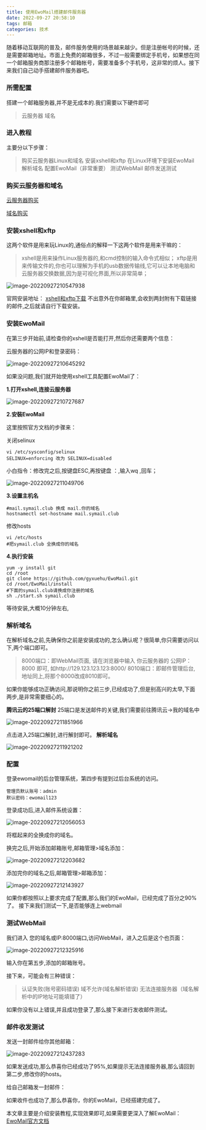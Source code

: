 ```yaml
---
title: 使用EwoMail搭建邮件服务器
date: 2022-09-27 20:58:10
tags: 邮箱
categories: 技术
---
```


随着移动互联网的普及，邮件服务使用的场景越来越少。但是注册帐号的时候，还是需要邮箱地址。市面上免费的邮箱很多，不过一般需要绑定手机号，如果想在同一个邮箱服务商那注册多个邮箱帐号，需要准备多个手机号，这非常的烦人。接下来我们自己动手搭建邮件服务器吧。

<!--more-->

### 所需配置

搭建一个邮箱服务器,并不是无成本的.我们需要以下硬件即可

> 云服务器
>  域名

### 进入教程

主要分以下步骤：

> 购买云服务器Linux和域名
> 安装xshell和xftp
> 在Linux环境下安装EwoMail
> 解析域名
> 配置EwoMail（非常重要）
> 测试WebMail
> 邮件发送测试

### 购买云服务器和域名

 [云服务器购买](https://cloud.tencent.com/act/campus?fromSource=gwzcw.1129405.1129405.1129405)

 [域名购买](https://buy.cloud.tencent.com/domain?from=console)

### 安装xshell和xftp

这两个软件是用来玩Linux的,通俗点的解释一下这两个软件是用来干嘛的：

> xshell是用来操作Linux服务器的,和cmd控制的输入命令式相似；
> xftp是用来传输文件的,你也可以理解为手机的usb数据传输线,它可以让本地电脑和云服务器交换数据,因为是可视化界面,所以非常简单；

![image-20220927210547938](使用EwoMail搭建邮件服务器/image-20220927210547938.png)

官网安装地址： [xshell和xftp下载](https://www.netsarang.com/zh/free-for-home-school/)
不出意外在你邮箱里,会收到两封附有下载链接的邮件,之后就请自行下载安装。

### 安装EwoMail

在第三步开始前,请检查你的xshell是否能打开,然后你还需要两个信息：

云服务器的公网IP和登录密码：

![image-20220927210645292](使用EwoMail搭建邮件服务器/image-20220927210645292.png)

如果没问题,我们就开始使用xshell工具配置EwoMail了：

**1.打开xshell,连接云服务器**

![image-20220927210727687](使用EwoMail搭建邮件服务器/image-20220927210727687.png)

**2.安裝EwoMail**

这里按照官方文档的步骤来：

关闭selinux

```
vi /etc/sysconfig/selinux
SELINUX=enforcing 改为 SELINUX=disabled 
```

小白指令：修改完之后,按键盘ESC,再按键盘 ：,输入wq ,回车；

![image-20220927211049706](使用EwoMail搭建邮件服务器/image-20220927211049706.png)

**3.设置主机名**

```
#mail.symail.club 换成 mail.你的域名 
hostnamectl set-hostname mail.symail.club
```

  修改hosts

```
vi /etc/hosts
#把symail.club 全换成你的域名
```

**4.执行安装**

```
yum -y install git
cd /root
git clone https://github.com/gyxuehu/EwoMail.git
cd /root/EwoMail/install
#下面的symail.club请换成你注册的域名
sh ./start.sh symail.club
```

等待安装,大概10分钟左右,

### 解析域名

在解析域名之前,先确保你之前是安装成功的,怎么确认呢？很简单,你只需要访问以下,两个端口即可。

> 8000端口：即WebMail页面, 请在浏览器中输入 你云服务器的 公网IP：8000 即可, 如http://129.123.123.123:8000/
> 8010端口：即邮件管理后台, 地址同上,将那个8000改成8010即可。

如果你能够成功正确访问,那说明你之前三步,已经成功了,但是别高兴的太早,下面两步,是非常需要细心的。

**腾讯云的25端口解封**
25端口是发送邮件的关键,我们需要前往腾讯云->我的域名中

![image-20220927211851966](使用EwoMail搭建邮件服务器/image-20220927211851966.png)

点击进入25端口解封,进行解封即可。
**解析域名**

![image-20220927211921202](使用EwoMail搭建邮件服务器/image-20220927211921202.png)

### 配置

登录ewomail的后台管理系统，第四步有提到过后台系统的访问。

```
管理员默认账号：admin
默认密码：ewomail123
```

登录成功后,进入邮件系统设置：

![image-20220927212056053](使用EwoMail搭建邮件服务器/image-20220927212056053.png)


将框起来的全换成你的域名。

换完之后,开始添加邮箱账号,邮箱管理>域名添加：

![image-20220927212203682](使用EwoMail搭建邮件服务器/image-20220927212203682.png)

添加完你的域名之后,邮箱管理>邮箱添加：

![image-20220927212143927](使用EwoMail搭建邮件服务器/image-20220927212143927.png)

如果你都按照以上要求完成了配置,那么我们的EwoMail，已经完成了百分之90%了。
接下来我们测试一下,是否能够连上webmail

### 测试WebMail

我们进入 您的域名或IP:8000端口,访问WebMail，进入之后是这个也页面：

![image-20220927212325916](使用EwoMail搭建邮件服务器/image-20220927212325916.png)

输入你在第五步,添加的邮箱账号。

接下来，可能会有三种错误：

> 认证失败(账号密码错误)
> 域不允许(域名解析错误)
> 无法连接服务器（域名解析中的IP地址可能填错了）

如果你没有以上错误,并且成功登录了,那么接下来进行发收邮件测试。

### 邮件收发测试

发送一封邮件给你其他邮箱：

![image-20220927212437283](使用EwoMail搭建邮件服务器/image-20220927212437283.png)

如果发送成功,那么恭喜你已经成功了95%,如果提示无法连接服务器,那么请回到第二步,修改你的hosts。

给自己邮箱发一封邮件：

如果收件也成功了,那么恭喜你，你的EwoMail，已经搭建完成了。



本文章主要是介绍安装教程,实现效果即可,如果需要更深入了解EwoMail： [EwoMail官方文档](http://doc.ewomail.com/docs/ewomail/changguipeizhi)

